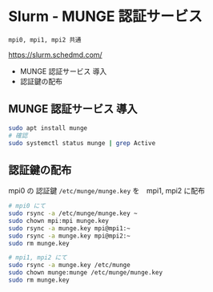 # Slurm -  MUNGE 認証サービス
`mpi0, mpi1, mpi2 共通`

https://slurm.schedmd.com/

* MUNGE 認証サービス 導入
* 認証鍵の配布
## MUNGE 認証サービス 導入
~~~sh
sudo apt install munge
# 確認
sudo systemctl status munge | grep Active
~~~
## 認証鍵の配布
mpi0 の 認証鍵 `/etc/munge/munge.key` を　mpi1, mpi2 に配布
~~~sh
# mpi0 にて
sudo rsync -a /etc/munge/munge.key ~
sudo chown mpi:mpi munge.key
sudo rsync -a munge.key mpi@mpi1:~
sudo rsync -a munge.key mpi@mpi2:~
sudo rm munge.key
~~~
~~~sh
# mpi1, mpi2 にて
sudo rsync -a munge.key /etc/munge
sudo chown munge:munge /etc/munge/munge.key
sudo rm munge.key
~~~
